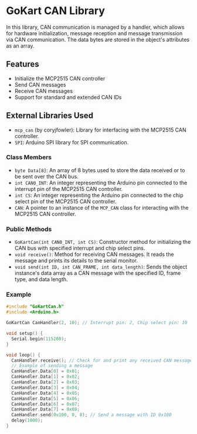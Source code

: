 # GoKart CAN Library
In this library, CAN communication is managed by a handler, which allows for hardware initialization, message reception and message transmission via CAN communication. The data bytes are stored in the object's attributes as an array.

## Features

- Initialize the MCP2515 CAN controller
- Send CAN messages
- Receive CAN messages
- Support for standard and extended CAN IDs

## External Libraries Used
- `mcp_can` (by coryjfowler): Library for interfacing with the MCP2515 CAN controller.
- `SPI`: Arduino SPI library for SPI communication.  


### Class Members
- `byte Data[8]`: An array of 8 bytes used to store the data received or to be sent over the CAN bus.
- `int CAN0_INT`: An integer representing the Arduino pin connected to the interrupt pin of the MCP2515 CAN controller.
- `int CS`: An integer representing the Arduino pin connected to the chip select pin of the MCP2515 CAN controller.
- `CAN`: A pointer to an instance of the `MCP_CAN` class for interacting with the MCP2515 CAN controller.

### Public Methods
- `GoKartCan(int CAN0_INT, int CS)`: Constructor method for initializing the CAN bus with specified interrupt and chip select pins.
- `void receive()`: Method for receiving CAN messages. It reads the message and prints its details to the serial monitor.
- `void send(int ID, int CAN_FRAME, int data_length)`: Sends the object instance's data array as a CAN message with the specified ID, frame type, and data length.
### Example

```cpp
#include "GoKartCan.h"
#include <Arduino.h>

GoKartCan CanHandler(2, 10); // Interrupt pin: 2, Chip select pin: 10

void setup() {
  Serial.begin(115200);
}

void loop() {
  CanHandler.receive(); // Check for and print any received CAN messages
  // Example of sending a message
  CanHandler.Data[0] = 0x01;
  CanHandler.Data[1] = 0x02;
  CanHandler.Data[2] = 0x03;
  CanHandler.Data[3] = 0x04;
  CanHandler.Data[4] = 0x05;
  CanHandler.Data[5] = 0x06;
  CanHandler.Data[6] = 0x07;
  CanHandler.Data[7] = 0x08;
  CanHandler.send(0x100, 0, 8); // Send a message with ID 0x100
  delay(1000);
}
